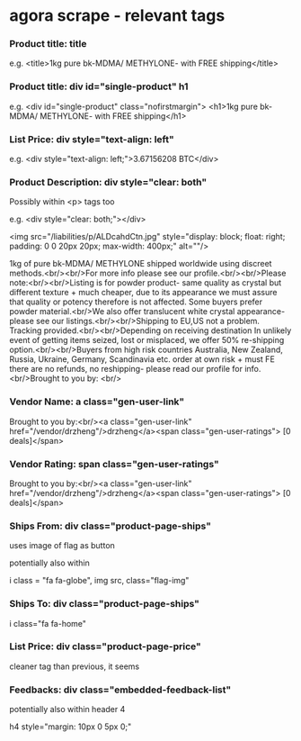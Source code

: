 # agora scrape - relevant tags

### Product title: title

e.g. \<title>1kg pure bk-MDMA/ METHYLONE- with FREE shipping\</title> 

### Product title: div id="single-product" h1

e.g. \<div id="single-product" class="nofirstmargin">
	    \<h1>1kg pure bk-MDMA/ METHYLONE- with FREE shipping\</h1>

### List Price: div style="text-align: left"

e.g. \<div style="text-align: left;">3.67156208 BTC\</div>

### Product Description: div style="clear: both"

Possibly within \<p> tags too

e.g.     \<div style="clear: both;">\</div>
    
\<img src="/liabilities/p/ALDcahdCtn.jpg" style="display: block; float: right; padding: 0 0 20px 20px; max-width: 400px;" alt=""/>
    
1kg of pure bk-MDMA/ METHYLONE shipped worldwide using discreet methods.\<br/>\<br/>For more info please see our profile.\<br/>\<br/>Please note:\<br/>\<br/>Listing is for powder product- same quality as crystal but different texture + much cheaper, due to its appearance we must assure that quality or potency therefore is not affected. Some buyers prefer powder material.\<br/>We also offer translucent white crystal appearance- please see our listings.\<br/>\<br/>Shipping to EU,US not a problem. Tracking provided.\<br/>\<br/>Depending on receiving destination In unlikely event of getting items seized, lost or misplaced, we offer 50% re-shipping option.\<br/>\<br/>Buyers from high risk countries Australia, New Zealand, Russia, Ukraine, Germany, Scandinavia etc. order at own risk + must FE there are no refunds, no reshipping- please read our profile for info.\<br/>Brought to you by:
\<br/>

### Vendor Name: a class="gen-user-link" 

Brought to you by:\<br/>\<a class="gen-user-link" href="/vendor/drzheng"/>drzheng\</a>\<span class="gen-user-ratings"> [0 deals]\</span>

### Vendor Rating: span class="gen-user-ratings"

Brought to you by:\<br/>\<a class="gen-user-link" href="/vendor/drzheng"/>drzheng\</a>\<span class="gen-user-ratings"> [0 deals]\</span>

### Ships From: div class="product-page-ships"

uses image of flag as button

potentially also within 

i class = "fa fa-globe", img src, class="flag-img"

### Ships To: div class="product-page-ships"

i class="fa fa-home"

### List Price: div class="product-page-price"

cleaner tag than previous, it seems

### Feedbacks: div class="embedded-feedback-list"

potentially also within header 4

h4 style="margin: 10px 0 5px 0;"

